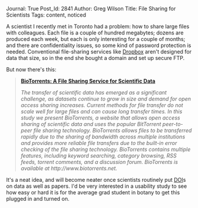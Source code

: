 Journal: True
Post_Id: 2841
Author: Greg Wilson
Title: File Sharing for Scientists
Tags: content, noticed

<p>A scientist I recently met in Toronto had a problem: how to share large files with colleagues. Each file is a couple of hundred megabytes; dozens are produced each week, but each is only interesting for a couple of months; and there are confidentiality issues, so some kind of password protection is needed. Conventional file-sharing services like <a href="http://www.dropbox.com">Dropbox</a> aren't designed for data that size, so in the end she bought a domain and set up secure FTP.</p>
<p>But now there's this:</p>
<blockquote><p><a href="http://www.plosone.org/article/info%3Adoi%2F10.1371%2Fjournal.pone.0010071"><strong>BioTorrents: A File Sharing Service for Scientific Data</strong></a></p>
<p><em>The transfer of scientific data has emerged as a significant challenge, as datasets continue to grow in size and demand for open access sharing increases. Current methods for file transfer do not scale well for large files and can cause long transfer times. In this study we present BioTorrents, a website that allows open access sharing of scientific data and uses the popular BitTorrent peer-to-peer file sharing technology. BioTorrents allows files to be transferred rapidly due to the sharing of bandwidth across multiple institutions and provides more reliable file transfers due to the built-in error checking of the file sharing technology. BioTorrents contains multiple features, including keyword searching, category browsing, RSS feeds, torrent comments, and a discussion forum. BioTorrents is available at http://www.biotorrents.net.</em></p></blockquote>
<p>It's a neat idea, and will become neater once scientists routinely put <a href="http://www.doi.org/">DOI</a>s on data as well as papers. I'd be very interested in a usability study to see how easy or hard it is for the average grad student in botany to get this plugged in and turned on.</p>
